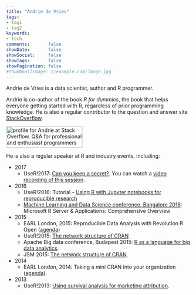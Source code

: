 ```yaml
---
title: "Andrie de Vries"
tags:
- tag1
- tag2
keywords:
- tech
comments:       false
showDate:       false
showSocial:     false
showTags:       false
showPagination: false
#thumbnailImage: //example.com/image.jpg
---
```


Andrie de Vries is a data scientist, author and R programmer.

Andrie is co-author of the book *R for dummies*, the book that helps everyone getting started with R, regardless of prior programming knowledge. He is also a regular contributor to the question and answer site [StackOverflow](https://stackoverflow.com/users/602276/andrie).

<a href="https://stackoverflow.com/users/602276/andrie">
<img src="https://stackoverflow.com/users/flair/602276.png" width="208" height="58" alt="profile for Andrie at Stack Overflow, Q&amp;A for professional and enthusiast programmers" title="profile for Andrie at Stack Overflow, Q&amp;A for professional and enthusiast programmers">
</a>

He is also a regular speaker at R and industry events, including:

* 2017
    - UseR!2017: [Can you keep a secret?](https://user2017.sched.com/event/d05811d3e0aac7067e09761cb71ad57a). You can watch a [video recording of this session](https://channel9.msdn.com/Events/useR-international-R-User-conferences/useR-International-R-User-2017-Conference/Can-you-keep-a-secret).
* 2016
    - UseR!2016: Tutorial - [Using R with Jupyter notebooks for reproducible research](http://schedule.user2016.org/event/7BbB/using-r-with-jupyter-notebooks-for-reproducible-research-part-1)
    - [Machine Learning and Data Science conference, Bangalore 2016](http://indiamlmeet.azurewebsites.net/#agenda): Microsoft R Server & Applications: Comprehensive Overview
* 2015
    * EARL London, 2015: Reproducible Data Analysis with Revolution R Open ([agenda](http://www.earl-conference.com/london/Agenda.html))
    * UseR!2015: [The network structure of CRAN](http://user2015.math.aau.dk/contributed_talks#30)
    * Apache Big data conference, Budapest 2015: [R as a language for big data analytics](https://microsoft-my.sharepoint.com/personal/adevries_microsoft_com/Documents/Conferences/2016-07%20UseR2016/Through%20the%20firewall;%20taking%20a%20mini%20CRAN%20into%20your%20organisation).
    * JSM 2015: [The network structure of CRAN](https://www.amstat.org/meetings/jsm/2015/onlineprogram/AbstractDetails.cfm?abstractid=314733).
* 2014
    * EARL London, 2014: Taking a mini CRAN into your organization ([agenda](https://microsoft-my.sharepoint.com/personal/adevries_microsoft_com/Documents/Conferences/2016-07%20UseR2016/Through%20the%20firewall;%20taking%20a%20mini%20CRAN%20into%20your%20organisation)).
* 2013
    * UseR!2013: [Using survival analysis for marketing attribution](http://www.edii.uclm.es/~useR-2013/abstracts/files/69_useR2013_Attribution_Andrie_de_Vries.pdf).
